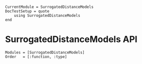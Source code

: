```@meta

CurrentModule = SurrogatedDistanceModels
DocTestSetup = quote
    using SurrogatedDistanceModels
end
```

# SurrogatedDistanceModels API
```@autodocs
Modules = [SurrogatedDistanceModels]
Order   = [:function, :type]
```
